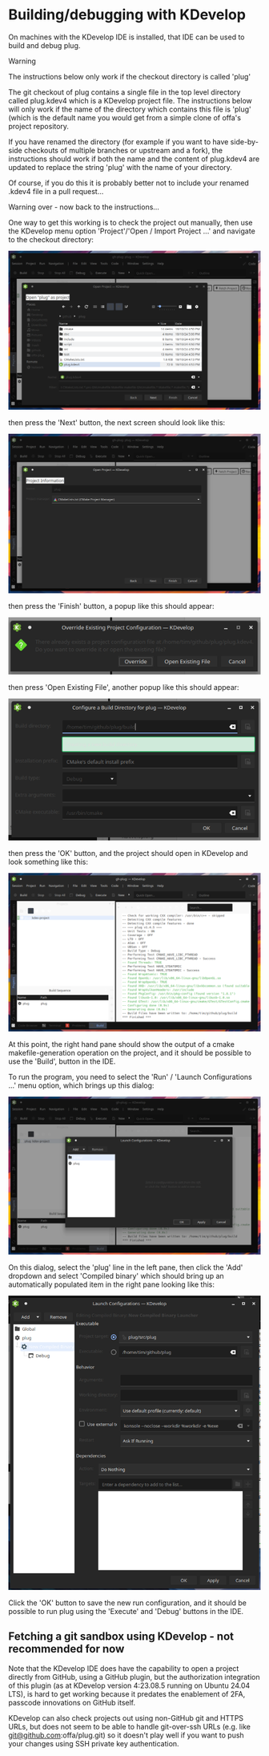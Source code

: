 # Building/debugging with KDevelop

On machines with the KDevelop IDE is installed, that IDE can be used
to build and debug plug.

> [!WARNING]
> The instructions below only work if the checkout directory is called 'plug'
>
> The git checkout of plug contains a single file in the top level directory
> called plug.kdev4 which is a KDevelop project file.  The instructions below 
> will only work if the name of the directory which contains this file is 
> 'plug' (which is the default name you would get from a simple clone
> of offa's project repository.
>
> If you have renamed the directory (for example if you want to have 
> side-by-side checkouts of multiple branches or upstream and a fork),
> the instructions should work if both the name and the content of plug.kdev4
> are updated to replace the string 'plug' with the name of your directory.
>
> Of course, if you do this it is probably better not to include your 
> renamed .kdev4 file in a pull request...
>
> Warning over - now back to the instructions...
>


One way to get this working is to check the project out manually, then 
use the KDevelop menu option 'Project'/'Open / Import Project ...' and
navigate to the checkout directory:  

![Open / Import Project ... dialog](./kdevelop-screenshot-1.png)

then press the 'Next' button, the next screen should look like this:

![Project Information](./kdevelop-screenshot-2.png)

then press the 'Finish' button, a popup like this should appear:

![Override or Open Existing File](./kdevelop-screenshot-3.png)

then press 'Open Existing File', another popup like this should appear:

![Configure a Build Directory](./kdevelop-screenshot-4.png)

then press the 'OK' button, and the project should open in KDevelop 
and look something like this:

![Finally, the project is opened](./kdevelop-screenshot-5.png)

At this point, the right hand pane should show the output of a cmake 
makefile-generation operation on the project, and it should be possible to 
use the 'Build', button in the IDE.

To run the program, you need to select the 'Run' / 'Launch Configurations ...'
menu option, which brings up this dialog:

![Launch Configurations - Empty](./kdevelop-screenshot-6.png)

On this dialog, select the 'plug' line in the left pane, then click the 'Add'
dropdown and select 'Compiled binary' which should bring up an automatically 
populated item in the right pane looking like this:

![Default Launch Configuration for plug](./kdevelop-screenshot-7.png)

Click the 'OK' button to save the new run configuration, and it should
be possible to run plug using the 'Execute' and 'Debug' buttons in the IDE. 


## Fetching a git sandbox using KDevelop - not recommended for now

Note that the KDevelop IDE does have the capability to open a project
directly from GitHub, using a GitHub plugin, but the authorization 
integration of this plugin (as at KDevelop version 4:23.08.5 running on 
Ubuntu 24.04 LTS), is hard to get working because it predates the enablement 
of 2FA, passcode innovations on GitHub itself.  

KDevelop can also check projects out using non-GitHub git and HTTPS URLs, but 
does not seem to be able to handle git-over-ssh URLs 
(e.g. like git@github.com:offa/plug.git) so it doesn't play well if you want 
to push your changes using SSH private key authentication.

